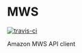 # MWS

[![travis-ci](https://travis-ci.org/nicnilov/mws.png?branch=master)](https://travis-ci.org/nicnilov/mws)

Amazon MWS API client
